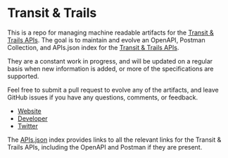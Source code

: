 # Transit & TrailsThis is a repo for managing machine readable artifacts for the [Transit & Trails APIs](http://www.transitandtrails.org). The goal is to maintain and evolve an OpenAPI, Postman Collection, and APIs.json index for the [Transit & Trails APIs](http://www.transitandtrails.org).They are a constant work in progress, and will be updated on a regular basis when new information is added, or more of the specifications are supported.Feel free to submit a pull request to evolve any of the artifacts, and leave GitHub issues if you have any questions, comments, or feedback.- [Website](http://www.transitandtrails.org)- [Developer](http://www.transitandtrails.org)- [Twitter](https://twitter.com/transitandtrail)The [APIs.json](https://github.com/api-evangelist/transit-trails/blob/master/apis.json) index provides links to all the relevant links for the Transit & Trails APIs, including the OpenAPI and Postman if they are present.